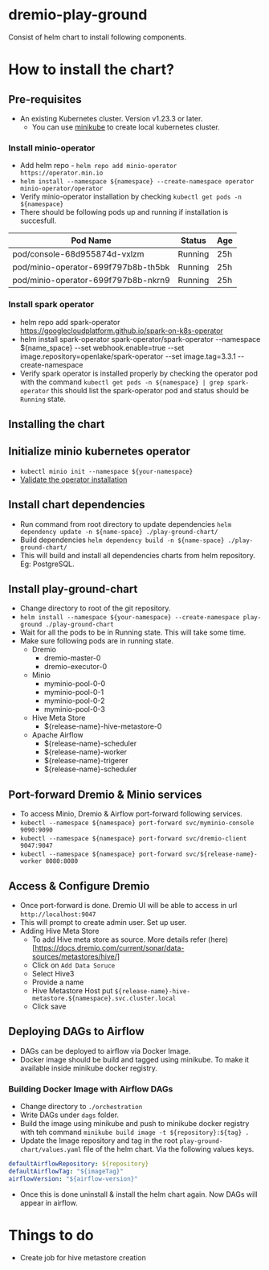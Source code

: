 # dremio-play-ground
Consist of helm chart to install following components.

# How to install the chart?

## Pre-requisites
* An existing Kubernetes cluster. Version v1.23.3 or later.
    * You can use [minikube](https://minikube.sigs.k8s.io/docs/start/) to create local kubernetes cluster.
### Install minio-operator
* Add helm repo - `helm repo add minio-operator https://operator.min.io`
* `helm install --namespace ${namespace} --create-namespace operator minio-operator/operator`
* Verify minio-operator installation by checking `kubectl get pods -n ${namespace}`
* There should be following pods up and running if installation is succesfull.

| Pod Name                         | Status   | Age  |
|----------------------------------|----------|------|
| pod/console-68d955874d-vxlzm     | Running  | 25h  |
| pod/minio-operator-699f797b8b-th5bk | Running | 25h  |
| pod/minio-operator-699f797b8b-nkrn9 | Running | 25h  |


### Install spark operator
* helm repo add spark-operator https://googlecloudplatform.github.io/spark-on-k8s-operator
* helm install spark-operator spark-operator/spark-operator --namespace ${name_space} --set webhook.enable=true --set image.repository=openlake/spark-operator --set image.tag=3.3.1 --create-namespace
* Verify spark operator is installed properly by checking the operator pod with the command `kubectl get pods -n ${namespace} | grep spark-operator` this should list the spark-operator pod and status should be `Running` state.

## Installing the chart
## Initialize minio kubernetes operator
* `kubectl minio init --namespace ${your-namespace}` 
* [Validate the operator installation](https://min.io/docs/minio/kubernetes/upstream/operations/installation.html#validate-the-operator-installation) 

## Install chart dependencies
* Run command from root directory to update dependencies `helm dependency update -n ${name-space} ./play-ground-chart/`
* Build dependencies `helm dependency build -n ${name-space} ./play-ground-chart/`
* This will build and install all dependencies charts from helm repository. Eg: PostgreSQL.

## Install play-ground-chart
* Change directory to root of the git repository.
* `helm install --namespace ${your-namespace} --create-namespace play-ground ./play-ground-chart`
* Wait for all the pods to be in Running state. This will take some time.
* Make sure following pods are in running state.
    * Dremio
        * dremio-master-0
        * dremio-executor-0
    * Minio
        * myminio-pool-0-0
        * myminio-pool-0-1
        * myminio-pool-0-2
        * myminio-pool-0-3
    * Hive Meta Store
        * ${release-name}-hive-metastore-0
    * Apache Airflow
        * ${release-name}-scheduler
        * ${release-name}-worker
        * ${release-name}-trigerer
        * ${release-name}-scheduler

## Port-forward Dremio & Minio services
* To access Minio, Dremio & Airflow port-forward following services.
* `kubectl --namespace ${namespace} port-forward svc/myminio-console 9090:9090`
* `kubectl --namespace ${namespace} port-forward svc/dremio-client 9047:9047`
* `kubectl --namespace ${namespace} port-forward svc/${release-name}-worker 8080:8080`

## Access & Configure Dremio
* Once port-forward is done. Dremio UI will be able to access in url `http://localhost:9047`
* This will prompt to create admin user. Set up user.
* Adding Hive Meta Store
    * To add Hive meta store as source. More details refer (here)[https://docs.dremio.com/current/sonar/data-sources/metastores/hive/]
    * Click on `Add Data Soruce`
    * Select Hive3
    * Provide a name
    * Hive Metastore Host put `${release-name}-hive-metastore.${namespace}.svc.cluster.local`
    * Click save

## Deploying DAGs to Airflow
* DAGs can be deployed to airflow via Docker Image.
* Docker image should be build and tagged using minikube. To make it available inside minikube docker registry.
### Building Docker Image with Airflow DAGs
* Change directory to `./orchestration`
* Write DAGs under `dags` folder.
* Build the image using minikube and push to minikube docker registry with teh command `minikube build image -t ${repository}:${tag} .`
* Update the Image repository and tag in the root `play-ground-chart/values.yaml` file of the helm chart. Via the following values keys.
```yaml
defaultAirflowRepository: ${repository}
defaultAirflowTag: "${imageTag}"
airflowVersion: "${airflow-version}"
```
* Once this is done uninstall & install the helm chart again. Now DAGs will appear in airflow.

# Things to do
* Create job for hive metastore creation
